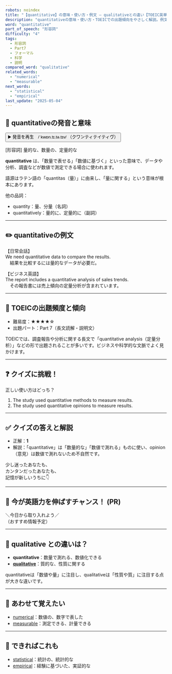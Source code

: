 ```yaml
---
robots: noindex
title: "【quantitative】の意味・使い方・例文 ― qualitativeとの違い【TOEIC英単語】"
description: "quantitativeの意味・使い方・TOEICでの出題傾向をやさしく解説。例文・クイズ付きでqualitativeとの違いもわかりやすく学べます。"
word: "quantitative"
part_of_speech: "形容詞"
difficulty: "4"
tags:
  - 形容詞
  - Part7
  - フォーマル
  - 科学
  - 説明
compared_word: "qualitative"
related_words:
  - "numerical"
  - "measurable"
next_words:
  - "statistical"
  - "empirical"
last_update: "2025-05-04"
---
```


## 🔰 quantitativeの発音と意味

<button class="play-audio" onclick="playTTS('quantitative')">
  <span class="play-audio-main">
    ▶️ 発音を再生　/ˈkwɒn.tɪ.tə.tɪv/
  </span>
  <span class="play-audio-sub">
    （クワンティテイティヴ）
  </span>
</button>

[形容詞] 量的な、数量の、定量的な

**quantitative** は、「数量で表せる」「数値に基づく」といった意味で、データや分析、調査などが数値で測定できる場合に使われます。

語源はラテン語の「quantitas（量）」に由来し、「量に関する」という意味が根本にあります。

他の品詞：  
- quantity：量、分量（名詞）
- quantitatively：量的に、定量的に（副詞）

---

## ✏️ quantitativeの例文

【日常会話】  
We need quantitative data to compare the results.  
　結果を比較するには量的なデータが必要だ。

【ビジネス英語】  
The report includes a quantitative analysis of sales trends.  
　その報告書には売上傾向の定量分析が含まれています。

---

## 🎯 TOEICの出題頻度と傾向

- 難易度：★★★★☆
- 出題パート：Part 7（長文読解・説明文）

TOEICでは、調査報告や分析に関する長文で「quantitative analysis（定量分析）」などの形で出題されることが多いです。ビジネスや科学的な文脈でよく見かけます。

---

## ❓ クイズに挑戦！

正しい使い方はどっち？

1. The study used quantitative methods to measure results.  
2. The study used quantitative opinions to measure results.

---

## ✅ クイズの答えと解説

- 正解：**1**
- 解説：「quantitative」は「数量的な」「数値で測れる」ものに使い、opinion（意見）は数値で測れないため不自然です。

少し迷ったあなたも、  
カンタンだったあなたも、  
記憶が新しいうちに👇️

---

## 🚀 今が英語力を伸ばすチャンス！ (PR)

<div class="info-center">
＼今日から取り入れよう／<br>  
（おすすめ情報予定）
</div>

---

## 🤔  qualitative との違いは？

- **quantitative**：数量で測れる、数値化できる
- **[qualitative](/word/qualitative/)**：質的な、性質に関する

quantitativeは「数値や量」に注目し、qualitativeは「性質や質」に注目する点が大きな違いです。

---

## 🧩 あわせて覚えたい

- [numerical](/word/numerical/)：数値の、数字で表した
- [measurable](/word/measurable/)：測定できる、計量できる

---

## 📖 できればこれも

- [statistical](/word/statistical/)：統計の、統計的な
- [empirical](/word/empirical/)：経験に基づいた、実証的な

<!-- cvid: aid45_bid21 -->
